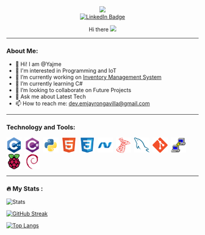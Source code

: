
<div id="header" align= "center">
  <img src="https://media.giphy.com/media/5dLoIhuX12Nl1MnQJ1/giphy.gif" width= "250" />
  <div id="badges">
  <a href="https://www.linkedin.com/in/emjay-rongavilla-19149a276/">
    <img src="https://img.shields.io/badge/LinkedIn-blue?style=for-the-badge&logo=linkedin&logoColor=white" alt="LinkedIn Badge"/>
  </a>

</div>

  Hi there <img src="https://media.giphy.com/media/m0dmKBkncVETJv2h0S/giphy.gif" width="30px"/>
</div>



---


### About Me:
- 👋 Hi! I am @Yajme
- 🔭 I'm interested in Programming and IoT
- 🔭 I’m currently working on [Inventory Management System](https://github.com/Yajme/Inventory-Management-System)
- 🌱 I’m currently learning C#
- 👯 I’m looking to collaborate on Future Projects
- 💬 Ask me about Latest Tech
- 📫 How to reach me: dev.emjayrongavilla@gmail.com

---

### Technology and Tools:

  
<div>
  <img src="https://github.com/devicons/devicon/blob/master/icons/cplusplus/cplusplus-original.svg" title="cpp" alt="cpp" width="40" height="40"/>&nbsp;
  <img src="https://github.com/devicons/devicon/blob/master/icons/csharp/csharp-original.svg" title="cs" alt="cs" width="40" height="40"/>&nbsp;
  <img src="https://github.com/devicons/devicon/blob/master/icons/python/python-original.svg" title="py" alt="py" width="40" height="40"/>&nbsp;
  <img src="https://github.com/devicons/devicon/blob/master/icons/html5/html5-original.svg" title="cpp" alt="cpp" width="40" height="40"/>&nbsp;
  <img src="https://github.com/devicons/devicon/blob/master/icons/css3/css3-original.svg" title="cpp" alt="cpp" width="40" height="40"/>&nbsp;
  <img src="https://github.com/devicons/devicon/blob/master/icons/dot-net/dot-net-original.svg" title="cpp" alt="cpp" width="40" height="40"/>&nbsp;
  <img src="https://github.com/devicons/devicon/blob/master/icons/microsoftsqlserver/microsoftsqlserver-plain.svg" title="cpp" alt="cpp" width="40" height="40"/>&nbsp;
  <img src="https://github.com/devicons/devicon/blob/master/icons/mysql/mysql-original.svg" title="cpp" alt="cpp" width="40" height="40"/>&nbsp;
  <img src="https://github.com/devicons/devicon/blob/master/icons/git/git-original.svg" title="git" alt="git" width="40" height="40"/>&nbsp;
  <img src="https://github.com/devicons/devicon/blob/master/icons/putty/putty-original.svg" title="cpp" alt="cpp" width="40" height="40"/>&nbsp;
  <img src="https://github.com/devicons/devicon/blob/master/icons/raspberrypi/raspberrypi-original.svg" title="cpp" alt="cpp" width="40" height="40"/>&nbsp;
  <img src="https://github.com/devicons/devicon/blob/master/icons/debian/debian-original.svg" title="cpp" alt="cpp" width="40" height="40"/>&nbsp;
  
</div>

---

### :fire: My Stats :


![Stats](https://github-readme-stats.vercel.app/api?username=Yajme&theme=light&show_icons=true)

[![GitHub Streak](https://streak-stats.demolab.com?user=Yajme)](https://git.io/streak-stats)

[![Top Langs](https://github-readme-stats.vercel.app/api/top-langs/?username=Yajme)](https://github.com/anuraghazra/github-readme-stats)
